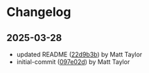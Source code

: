 # Changelog


## 2025-03-28
- updated README ([22d9b3b](https://github.com/mjt-engine/magica-voxels/commit/22d9b3b2e512e81693e127b15a0892f58cdee2dc)) by Matt Taylor
- initial-commit ([097e02d](https://github.com/mjt-engine/magica-voxels/commit/097e02dc27de83d98b81ad1e30ed470ca57308c8)) by Matt Taylor

